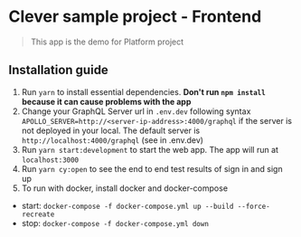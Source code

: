# Clever sample project - Frontend

> This app is the demo for Platform project

## Installation guide

 1. Run `yarn` to install essential dependencies. <b>Don't run `npm install` because it can cause problems with the app</b>
 2. Change your GraphQL Server url in `.env.dev` following  syntax `APOLLO_SERVER=http://<server-ip-address>:4000/graphql` if the server is not deployed in your local. The default server is `http://localhost:4000/graphql` (see in .env.dev)
 3. Run `yarn start:development` to start the web app. The app will run at `localhost:3000`
 4. Run `yarn cy:open` to see the end to end test results of sign in and sign up
 5. To run with docker, install docker and docker-compose

- start:
  `docker-compose -f docker-compose.yml up --build --force-recreate`
- stop:
  `docker-compose -f docker-compose.yml down`
